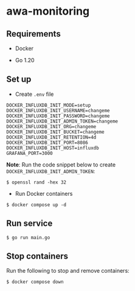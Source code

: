 # awa-monitoring

## Requirements

- Docker

- Go 1.20

## Set up

- Create `.env` file

```
DOCKER_INFLUXDB_INIT_MODE=setup
DOCKER_INFLUXDB_INIT_USERNAME=changeme
DOCKER_INFLUXDB_INIT_PASSWORD=changeme
DOCKER_INFLUXDB_INIT_ADMIN_TOKEN=changeme
DOCKER_INFLUXDB_INIT_ORG=changeme
DOCKER_INFLUXDB_INIT_BUCKET=changeme
DOCKER_INFLUXDB_INIT_RETENTION=4d
DOCKER_INFLUXDB_INIT_PORT=8086
DOCKER_INFLUXDB_INIT_HOST=influxdb
GRAFANA_PORT=3000
```

**Note**: Run the code snippet below to create `DOCKER_INFLUXDB_INIT_ADMIN_TOKEN`:

```
$ openssl rand -hex 32
```

- Run Docker containers

```
$ docker compose up -d
```

## Run service

```
$ go run main.go
```

## Stop containers

Run the following to stop and remove containers:

```
$ docker compose down
```
